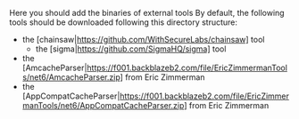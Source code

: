 Here you should add the binaries of external tools
By default, the following tools should be downloaded following this directory structure:
  - the [chainsaw|https://github.com/WithSecureLabs/chainsaw] tool 
    - the [sigma|https://github.com/SigmaHQ/sigma] tool 
  - the [AmcacheParser|https://f001.backblazeb2.com/file/EricZimmermanTools/net6/AmcacheParser.zip] from Eric Zimmerman
  - the [AppCompatCacheParser|https://f001.backblazeb2.com/file/EricZimmermanTools/net6/AppCompatCacheParser.zip] from Eric Zimmerman
